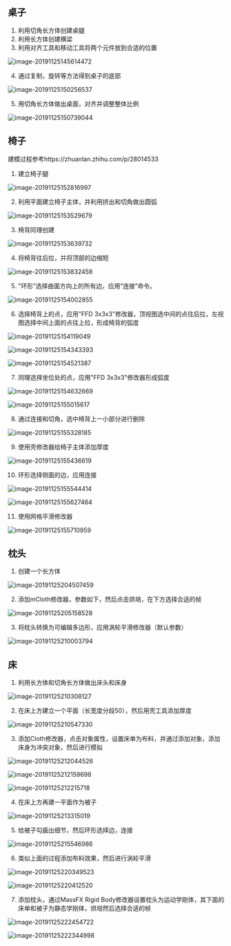 ## 桌子

1. 利用切角长方体创建桌腿
2. 利用长方体创建横梁
3. 利用对齐工具和移动工具将两个元件放到合适的位置

![image-20191125145614472](建模过程.assets/image-20191125145614472.png)

4. 通过复制，旋转等方法得到桌子的底部

![image-20191125150256537](建模过程.assets/image-20191125150256537.png)

5. 用切角长方体做出桌面，对齐并调整整体比例

![image-20191125150739044](建模过程.assets/image-20191125150739044.png)

## 椅子

建模过程参考https://zhuanlan.zhihu.com/p/28014533 

1. 建立椅子腿

![image-20191125152816997](建模过程.assets/image-20191125152816997.png)

2. 利用平面建立椅子主体，并利用挤出和切角做出圆弧

![image-20191125153529679](建模过程.assets/image-20191125153529679.png)

3. 椅背同理创建

![image-20191125153639732](建模过程.assets/image-20191125153639732.png)

4. 将椅背往后拉，并将顶部的边缩短

![image-20191125153832458](建模过程.assets/image-20191125153832458.png)

5.  "环形”选择曲面方向上的所有边，应用“连接”命令。 

![image-20191125154002855](建模过程.assets/image-20191125154002855.png)

6. 选择椅背上的点，应用"FFD 3x3x3"修改器，顶视图选中间的点往后拉，左视图选择中间上面的点往上拉，形成椅背的弧度

![image-20191125154119049](建模过程.assets/image-20191125154119049.png)

![image-20191125154343393](建模过程.assets/image-20191125154343393.png)

![image-20191125154521387](建模过程.assets/image-20191125154521387.png)

7. 同理选择坐位处的点，应用"FFD 3x3x3"修改器形成弧度

![image-20191125154632669](建模过程.assets/image-20191125154632669.png)

![image-20191125155015617](建模过程.assets/image-20191125155015617.png)

8. 通过连接和切角，选中椅背上一小部分进行删除

![image-20191125155328185](建模过程.assets/image-20191125155328185.png)

9. 使用壳修改器给椅子主体添加厚度

![image-20191125155436619](建模过程.assets/image-20191125155436619.png)

10. 环形选择侧面的边，应用连接

![image-20191125155544414](建模过程.assets/image-20191125155544414.png)

![image-20191125155627464](建模过程.assets/image-20191125155627464.png)

11. 使用网格平滑修改器

![image-20191125155710959](建模过程.assets/image-20191125155710959.png)

## 枕头

1. 创建一个长方体

![image-20191125204507459](建模过程.assets/image-20191125204507459.png)

2. 添加mCloth修改器，参数如下，然后点击烘培，在下方选择合适的帧

![image-20191125205158528](建模过程.assets/image-20191125205158528.png)

3. 将枕头转换为可编辑多边形，应用涡轮平滑修改器（默认参数）

![image-20191125210003794](建模过程.assets/image-20191125210003794.png)

## 床

1. 利用长方体和切角长方体做出床头和床身

![image-20191125210308127](建模过程.assets/image-20191125210308127.png)

2. 在床上方建立一个平面（长宽度分段50），然后用壳工具添加厚度

![image-20191125210547330](建模过程.assets/image-20191125210547330.png)

3. 添加Cloth修改器，点击对象属性，设置床单为布料，并通过添加对象，添加床身为冲突对象，然后进行模拟

![image-20191125212044526](建模过程.assets/image-20191125212044526.png)

![image-20191125212159698](建模过程.assets/image-20191125212159698.png)

![image-20191125212215718](建模过程.assets/image-20191125212215718.png)

4. 在床上方再建一平面作为被子

![image-20191125213315019](建模过程.assets/image-20191125213315019.png)

5. 给被子勾画出细节，然后环形选择边，连接

![image-20191125215546986](建模过程.assets/image-20191125215546986.png)

6. 类似上面的过程添加布料效果，然后进行涡轮平滑

![image-20191125220349523](建模过程.assets/image-20191125220349523.png)

![image-20191125220412520](建模过程.assets/image-20191125220412520.png)

7. 添加枕头，通过MassFX Rigid Body修改器设置枕头为运动学刚体，其下面的床单和被子为静态学刚体，烘培然后选择合适的帧

![image-20191125222454722](建模过程.assets/image-20191125222454722.png)

![image-20191125222344998](建模过程.assets/image-20191125222344998.png)

